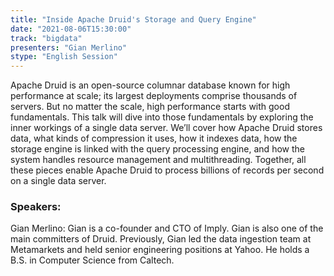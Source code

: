 ```yaml
---
title: "Inside Apache Druid's Storage and Query Engine"
date: "2021-08-06T15:30:00" 
track: "bigdata"
presenters: "Gian Merlino"
stype: "English Session"
---
```

Apache Druid is an open-source columnar database known for high performance at scale; its largest deployments comprise thousands of servers. But no matter the scale, high performance starts with good fundamentals. This talk will dive into those fundamentals by exploring the inner workings of a single data server. We’ll cover how Apache Druid stores data, what kinds of compression it uses, how it indexes data, how the storage engine is linked with the query processing engine, and how the system handles resource management and multithreading. Together, all these pieces enable Apache Druid to process billions of records per second on a single data server.
 ### Speakers: 
 Gian Merlino: Gian is a co-founder and CTO of Imply. Gian is also one of the main committers of Druid. Previously, Gian led the data ingestion team at Metamarkets and held senior engineering positions at Yahoo. He holds a B.S. in Computer Science from Caltech.